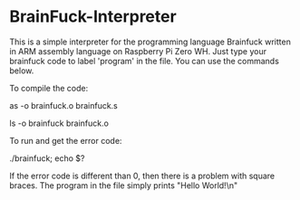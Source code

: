 # BrainFuck-Interpreter

This is a simple interpreter for the programming language Brainfuck written in ARM assembly language on Raspberry Pi Zero WH.
Just type your brainfuck code to label 'program' in the file.
You can use the commands below.

To compile the code:

as -o brainfuck.o brainfuck.s

ls -o brainfuck brainfuck.o

To run and get the error code:

./brainfuck; echo $?


If the error code is different than 0, then there is a problem with square braces.
The program in the file simply prints "Hello World!\n"

